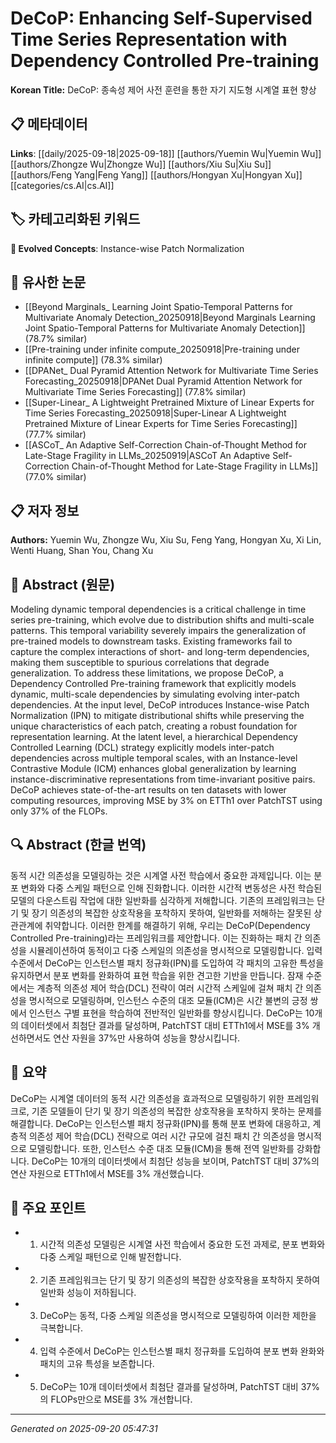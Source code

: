 # DeCoP: Enhancing Self-Supervised Time Series Representation with Dependency Controlled Pre-training

**Korean Title:** DeCoP: 종속성 제어 사전 훈련을 통한 자기 지도형 시계열 표현 향상

## 📋 메타데이터

**Links**: [[daily/2025-09-18|2025-09-18]] [[authors/Yuemin Wu|Yuemin Wu]] [[authors/Zhongze Wu|Zhongze Wu]] [[authors/Xiu Su|Xiu Su]] [[authors/Feng Yang|Feng Yang]] [[authors/Hongyan Xu|Hongyan Xu]] [[categories/cs.AI|cs.AI]]

## 🏷️ 카테고리화된 키워드
**🚀 Evolved Concepts**: Instance-wise Patch Normalization

## 🔗 유사한 논문
- [[Beyond Marginals_ Learning Joint Spatio-Temporal Patterns for Multivariate Anomaly Detection_20250918|Beyond Marginals Learning Joint Spatio-Temporal Patterns for Multivariate Anomaly Detection]] (78.7% similar)
- [[Pre-training under infinite compute_20250918|Pre-training under infinite compute]] (78.3% similar)
- [[DPANet_ Dual Pyramid Attention Network for Multivariate Time Series Forecasting_20250918|DPANet Dual Pyramid Attention Network for Multivariate Time Series Forecasting]] (77.8% similar)
- [[Super-Linear_ A Lightweight Pretrained Mixture of Linear Experts for Time Series Forecasting_20250918|Super-Linear A Lightweight Pretrained Mixture of Linear Experts for Time Series Forecasting]] (77.7% similar)
- [[ASCoT_ An Adaptive Self-Correction Chain-of-Thought Method for Late-Stage Fragility in LLMs_20250919|ASCoT An Adaptive Self-Correction Chain-of-Thought Method for Late-Stage Fragility in LLMs]] (77.0% similar)

## 📋 저자 정보

**Authors:** Yuemin Wu, Zhongze Wu, Xiu Su, Feng Yang, Hongyan Xu, Xi Lin, Wenti Huang, Shan You, Chang Xu

## 📄 Abstract (원문)

Modeling dynamic temporal dependencies is a critical challenge in time series
pre-training, which evolve due to distribution shifts and multi-scale patterns.
This temporal variability severely impairs the generalization of pre-trained
models to downstream tasks. Existing frameworks fail to capture the complex
interactions of short- and long-term dependencies, making them susceptible to
spurious correlations that degrade generalization. To address these
limitations, we propose DeCoP, a Dependency Controlled Pre-training framework
that explicitly models dynamic, multi-scale dependencies by simulating evolving
inter-patch dependencies. At the input level, DeCoP introduces Instance-wise
Patch Normalization (IPN) to mitigate distributional shifts while preserving
the unique characteristics of each patch, creating a robust foundation for
representation learning. At the latent level, a hierarchical Dependency
Controlled Learning (DCL) strategy explicitly models inter-patch dependencies
across multiple temporal scales, with an Instance-level Contrastive Module
(ICM) enhances global generalization by learning instance-discriminative
representations from time-invariant positive pairs. DeCoP achieves
state-of-the-art results on ten datasets with lower computing resources,
improving MSE by 3% on ETTh1 over PatchTST using only 37% of the FLOPs.

## 🔍 Abstract (한글 번역)

동적 시간 의존성을 모델링하는 것은 시계열 사전 학습에서 중요한 과제입니다. 이는 분포 변화와 다중 스케일 패턴으로 인해 진화합니다. 이러한 시간적 변동성은 사전 학습된 모델의 다운스트림 작업에 대한 일반화를 심각하게 저해합니다. 기존의 프레임워크는 단기 및 장기 의존성의 복잡한 상호작용을 포착하지 못하여, 일반화를 저해하는 잘못된 상관관계에 취약합니다. 이러한 한계를 해결하기 위해, 우리는 DeCoP(Dependency Controlled Pre-training)라는 프레임워크를 제안합니다. 이는 진화하는 패치 간 의존성을 시뮬레이션하여 동적이고 다중 스케일의 의존성을 명시적으로 모델링합니다. 입력 수준에서 DeCoP는 인스턴스별 패치 정규화(IPN)를 도입하여 각 패치의 고유한 특성을 유지하면서 분포 변화를 완화하여 표현 학습을 위한 견고한 기반을 만듭니다. 잠재 수준에서는 계층적 의존성 제어 학습(DCL) 전략이 여러 시간적 스케일에 걸쳐 패치 간 의존성을 명시적으로 모델링하며, 인스턴스 수준의 대조 모듈(ICM)은 시간 불변의 긍정 쌍에서 인스턴스 구별 표현을 학습하여 전반적인 일반화를 향상시킵니다. DeCoP는 10개의 데이터셋에서 최첨단 결과를 달성하며, PatchTST 대비 ETTh1에서 MSE를 3% 개선하면서도 연산 자원을 37%만 사용하여 성능을 향상시킵니다.

## 📝 요약

DeCoP는 시계열 데이터의 동적 시간 의존성을 효과적으로 모델링하기 위한 프레임워크로, 기존 모델들이 단기 및 장기 의존성의 복잡한 상호작용을 포착하지 못하는 문제를 해결합니다. DeCoP는 인스턴스별 패치 정규화(IPN)를 통해 분포 변화에 대응하고, 계층적 의존성 제어 학습(DCL) 전략으로 여러 시간 규모에 걸친 패치 간 의존성을 명시적으로 모델링합니다. 또한, 인스턴스 수준 대조 모듈(ICM)을 통해 전역 일반화를 강화합니다. DeCoP는 10개의 데이터셋에서 최첨단 성능을 보이며, PatchTST 대비 37%의 연산 자원으로 ETTh1에서 MSE를 3% 개선했습니다.

## 🎯 주요 포인트

- 1. 시간적 의존성 모델링은 시계열 사전 학습에서 중요한 도전 과제로, 분포 변화와 다중 스케일 패턴으로 인해 발전합니다.

- 2. 기존 프레임워크는 단기 및 장기 의존성의 복잡한 상호작용을 포착하지 못하여 일반화 성능이 저하됩니다.

- 3. DeCoP는 동적, 다중 스케일 의존성을 명시적으로 모델링하여 이러한 제한을 극복합니다.

- 4. 입력 수준에서 DeCoP는 인스턴스별 패치 정규화를 도입하여 분포 변화 완화와 패치의 고유 특성을 보존합니다.

- 5. DeCoP는 10개 데이터셋에서 최첨단 결과를 달성하며, PatchTST 대비 37%의 FLOPs만으로 MSE를 3% 개선합니다.

---

*Generated on 2025-09-20 05:47:31*